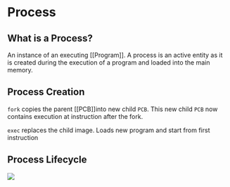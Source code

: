 # Process
## What is a Process?
An instance of an executing [[Program]]. A process is an active entity as it is created during the execution of a program and loaded into the main memory.

## Process Creation
`fork` copies the parent [[PCB]]into new child `PCB`. This new child `PCB` now contains execution at instruction after the fork.

`exec` replaces the child image. Loads new program and start from first instruction

## Process Lifecycle
![](https://zitoc.com/wp-content/uploads/2019/02/process-state.png)